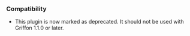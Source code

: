 ### Compatibility

 * This plugin is now marked as deprecated. It should not be used with Griffon 1.1.0 or later.

